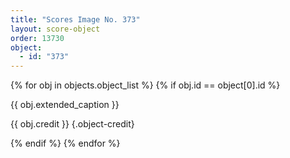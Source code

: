 ```yaml
---
title: "Scores Image No. 373"
layout: score-object
order: 13730
object:
  - id: "373"
---
```


{% for obj in objects.object_list %}
{% if obj.id == object[0].id %}

{{ obj.extended_caption }}

{{ obj.credit }} {.object-credit}

{% endif %}
{% endfor %}

